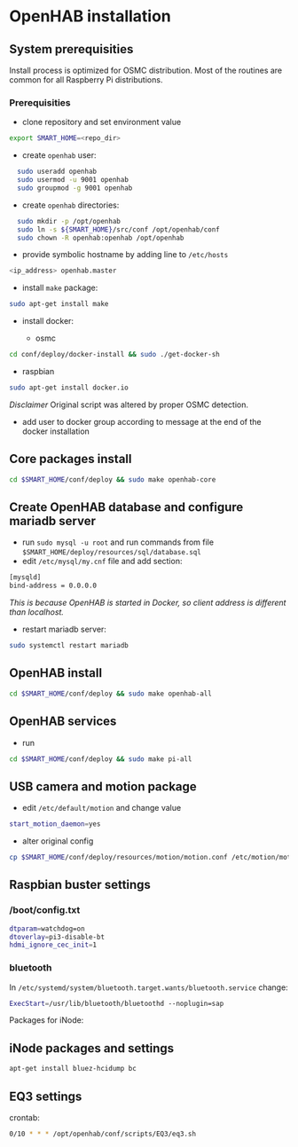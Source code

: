 # OpenHAB installation

## System prerequisities

Install process is optimized for OSMC distribution. Most of the routines are common for all Raspberry Pi distributions.

### Prerequisities

- clone repository and set environment value

```bash
export SMART_HOME=<repo_dir>
```

- create `openhab` user:

```bash
  sudo useradd openhab
  sudo usermod -u 9001 openhab
  sudo groupmod -g 9001 openhab
```

- create `openhab` directories:

```bash
  sudo mkdir -p /opt/openhab
  sudo ln -s ${SMART_HOME}/src/conf /opt/openhab/conf
  sudo chown -R openhab:openhab /opt/openhab
```

- provide symbolic hostname by adding line to `/etc/hosts`

```bash
<ip_address> openhab.master
```

- install `make` package:

```bash
sudo apt-get install make
```

- install docker:

  - osmc

```bash
cd conf/deploy/docker-install && sudo ./get-docker-sh
```

- raspbian

```bash
sudo apt-get install docker.io
```

_Disclaimer_ Original script was altered by proper OSMC detection.

- add user to docker group according to message at the end of the docker installation

## Core packages install

```bash
cd $SMART_HOME/conf/deploy && sudo make openhab-core
```

## Create OpenHAB database and configure mariadb server

- run `sudo mysql -u root` and run commands from file `$SMART_HOME/deploy/resources/sql/database.sql`
- edit `/etc/mysql/my.cnf` file and add section:

```bash
[mysqld]
bind-address = 0.0.0.0
```

_This is because OpenHAB is started in Docker, so client address is different than localhost._

- restart mariadb server:

```bash
sudo systemctl restart mariadb
```

## OpenHAB install

```bash
cd $SMART_HOME/conf/deploy && sudo make openhab-all
```

## OpenHAB services

- run

```bash
cd $SMART_HOME/conf/deploy && sudo make pi-all
```

## USB camera and motion package

- edit `/etc/default/motion` and change value

```bash
start_motion_daemon=yes
```

- alter original config

```bash
cp $SMART_HOME/conf/deploy/resources/motion/motion.conf /etc/motion/motion/conf
```

## Raspbian buster settings

### /boot/config.txt

```bash
dtparam=watchdog=on
dtoverlay=pi3-disable-bt
hdmi_ignore_cec_init=1
```

### bluetooth

In `/etc/systemd/system/bluetooth.target.wants/bluetooth.service` change:

```bash
ExecStart=/usr/lib/bluetooth/bluetoothd --noplugin=sap
```

Packages for iNode:

## iNode packages and settings

```bash
apt-get install bluez-hcidump bc
```

## EQ3 settings

crontab:

```bash
0/10 * * * /opt/openhab/conf/scripts/EQ3/eq3.sh
```
